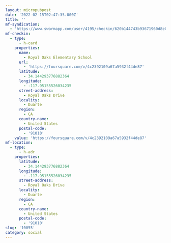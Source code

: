 ```yaml
---
layout: micropubpost
date: '2022-02-15T02:47:35.000Z'
title: ''
mf-syndication:
  - 'https://www.swarmapp.com/user/4195/checkin/620b144743b93671960d8e0b'
mf-checkin:
  - type:
      - h-card
    properties:
      name:
        - Royal Oaks Elementary School
      url:
        - 'https://foursquare.com/v/4c2392109a67a5932f44de87'
      latitude:
        - 34.144293776882364
      longitude:
        - -117.95155526034235
      street-address:
        - Royal Oaks Drive
      locality:
        - Duarte
      region:
        - CA
      country-name:
        - United States
      postal-code:
        - '91010'
    value: 'https://foursquare.com/v/4c2392109a67a5932f44de87'
mf-location:
  - type:
      - h-adr
    properties:
      latitude:
        - 34.144293776882364
      longitude:
        - -117.95155526034235
      street-address:
        - Royal Oaks Drive
      locality:
        - Duarte
      region:
        - CA
      country-name:
        - United States
      postal-code:
        - '91010'
slug: '10055'
category: social
---
```

